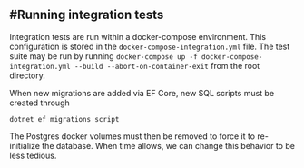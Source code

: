 #Running integration tests
---

Integration tests are run within a docker-compose environment. This configuration
is stored in the ```docker-compose-integration.yml``` file. The test suite may be run
by running
```docker-compose up -f docker-compose-integration.yml --build --abort-on-container-exit```
from the root directory.

When new migrations are added via EF Core, new SQL scripts must be created through

```dotnet ef migrations script```

The Postgres docker volumes must then be removed to force it to re-initialize the database.
When time allows, we can change this behavior to be less tedious.